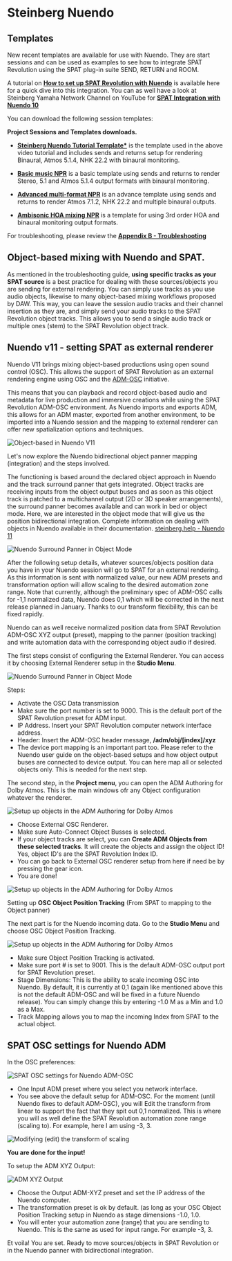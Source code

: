 # Steinberg Nuendo

## Templates

New recent templates are available for use with Nuendo. 
They are start sessions and can be used as examples to see how to integrate SPAT Revolution using the SPAT plug-in suite SEND, RETURN and ROOM.

A tutorial on **[How to set up SPAT Revolution with Nuendo](https://youtu.be/DIE2RiB_i8I)** is available here for a quick dive into this integration. 
You can as well have a look at Steinberg Yamaha Network Channel on YouTube for **[SPAT Integration with Nuendo 10](https://youtu.be/qHCQsidXSbA?list=PL_Dcg2GwhLHnXUC8_X0rrvKmGR3D-BEgT)**

You can download the following session templates:

**Project Sessions and Templates downloads.**

* **[Steinberg Nuendo Tutorial Template*](https://public.3.basecamp.com/p/CsyXhCZjbdBXj8rrrDRSAV5w)** is the template used in the above video tutorial and includes sends and returns setup for rendering Binaural, Atmos 5.1.4, NHK 22.2 with binaural monitoring.


* **[Basic music NPR](https://public.3.basecamp.com/p/yRVeYRi4Co8mRm3FFU4Zhjt6)**  is a basic template using sends and returns to render Stereo, 5.1 and Atmos 5.1.4 output formats with binaural monitoring.


* **[Advanced multi-format NPR](https://public.3.basecamp.com/p/TMikxYY8Z9D1dnkaAgG9uFE8)**  is an advance template using sends and returns to render Atmos 7.1.2, NHK 22.2 and multiple binaural outputs.


* **[Ambisonic HOA mixing NPR](https://public.3.basecamp.com/p/FgvZBZWodG9qUVCGtuXSxCFk)** is a template for using 3rd order HOA and binaural monitoring output formats.


For troubleshooting, please review the **[Appendix B - Troubleshooting](Appendix_B.md)**


## Object-based mixing with Nuendo and SPAT.

As mentioned in the troubleshooting guide, **using specific tracks as your SPAT source** is a best practice for dealing with these sources/objects you are sending for external rendering. 
You can simply use tracks as you use audio objects, likewise to many object-based mixing workflows proposed by DAW. 
This way, you can leave the session audio tracks and their channel insertion as they are, and simply send your audio tracks to the SPAT Revolution object tracks. 
This allows you to send a single audio track or multiple ones (stem) to the SPAT Revolution object track.

<!--
Routing audio 

---
To be completed.

Our tutorial shows SPAT on audio tracks not with objects
---
-->



## Nuendo v11 - setting SPAT as external renderer 

Nuendo V11 brings mixing object-based productions using open sound control (OSC). 
This allows the support of SPAT Revolution as an external rendering engine using OSC and the [ADM-OSC](Ecosystem_ADM_OSC.md) initiative.

This means that you can playback and record object-based audio and metadata for live production and immersive creations while using the SPAT Revolution ADM-OSC environment. 
As Nuendo imports and exports ADM, this allows for an ADM master, exported from another environment, to be imported into a Nuendo session and the mapping to external renderer can offer new spatialization options and techniques. 

![Object-based in Nuendo V11](https://media.githubusercontent.com/media/FLUX-SE/doc_images/main/SpatR/ThirdParty/NuendoADM.png ':size=800')


Let's now explore the Nuendo bidirectional object panner mapping (integration) and the steps involved.

The functioning is based around the declared object approach in Nuendo and the track surround panner that gets integrated. 
Object tracks are receiving inputs from the object output buses and as soon as this object track is patched to a multichannel output (2D or 3D speaker arrangements), the surround panner becomes available and can work in bed or object mode. 
Here, we are interested in the object mode that will give us the position bidirectional integration. 
Complete information on dealing with objects in Nuendo available in their documentation. [steinberg.help - Nuendo 11](https://www.steinberg.help/nuendo-manuals/nuendo/nuendo-11/
)

![Nuendo Surround Panner in Object Mode](https://media.githubusercontent.com/media/FLUX-SE/doc_images/main/SpatR/ThirdParty/NuendoPanner.png ':size=500')


After the following setup details, whatever sources/objects position data you have in your Nuendo session will go to SPAT for an external rendering. 
As this information is sent with normalized value, our new ADM presets and transformation option will allow scaling to the desired automation zone range. 
Note that currently, although the preliminary spec of ADM-OSC calls for -1,1 normalized data, Nuendo does 0,1 which will be corrected in the next release planned in January. Thanks to our transform flexibility, this can be fixed rapidly.

Nuendo can as well receive normalized position data from SPAT Revolution ADM-OSC XYZ output (preset), mapping to the panner (position tracking) and write automation data with the corresponding object audio if desired.

The first steps consist of configuring the External Renderer. 
You can access it by choosing External Renderer setup in the **Studio Menu**.

![Nuendo Surround Panner in Object Mode](https://media.githubusercontent.com/media/FLUX-SE/doc_images/main/SpatR/ThirdParty/NuendoExternalOSCRendererSetup.png ':size=400')

Steps:

* Activate the OSC Data transmission
* Make sure the port number is set to 9000. This is the default port of the SPAT Revolution preset for ADM input.
* IP Address. Insert your SPAT Revolution computer network interface address.
* Header: Insert the ADM-OSC header message, **/adm/obj/[index]/xyz**
* The device port mapping is an important part too. Please refer to the Nuendo user guide on the object-based setups and how object output buses are connected to device output. You can here map all or selected objects only. This is needed for the next step.

The second step, in the **Project menu**, you can open the ADM Authoring for Dolby Atmos. This is the main windows ofr any Object configuration whatever the renderer. 

![Setup up objects in the ADM Authoring for Dolby Atmos](https://media.githubusercontent.com/media/FLUX-SE/doc_images/main/SpatR/ThirdParty/NuendoADMAuthoringEmpty.png ':size=800')

* Choose External OSC Renderer.
* Make sure Auto-Connect Object Busses is selected.
* If your object tracks are select, you can **Create ADM Objects from these selected tracks**. It will create the objects and assign the object ID! Yes, object ID's are the SPAT Revolution Index ID.
* You can go back to External OSC renderer setup from here if need be by pressing the gear icon.
* You are done!

![Setup up objects in the ADM Authoring for Dolby Atmos](https://media.githubusercontent.com/media/FLUX-SE/doc_images/main/SpatR/ThirdParty/NuendoADMAuthoringObjects.png ':size=800')

Setting up **OSC Object Position Tracking** (From SPAT to mapping to the Object panner)

The next part is for the Nuendo incoming data. 
Go to the **Studio Menu** and choose OSC Object Position Tracking.

![Setup up objects in the ADM Authoring for Dolby Atmos](https://media.githubusercontent.com/media/FLUX-SE/doc_images/main/SpatR/ThirdParty/NuendoOSCObjectPositionTracking.png ':size=400')

* Make sure Object Position Tracking is activated.
* Make sure port # is set to 9001. This is the default ADM-OSC output port for SPAT Revolution preset.
* Stage Dimensions: This is the ability to scale incoming OSC into Nuendo. By default, it is currently at 0,1 (again like mentioned above this is not the default ADM-OSC and will be fixed in a future Nuendo release). You can simply change this by entering -1.0 M as a Min and 1.0 as a Max.
* Track Mapping allows you to map the incoming Index from SPAT to the actual object.

## SPAT OSC settings for Nuendo ADM

In the OSC preferences:

![SPAT OSC settings for Nuendo ADM-OSC](https://media.githubusercontent.com/media/FLUX-SE/doc_images/main/SpatR/Preference/OSCConnectionsADM.png ':size=600')

<!-- TODO: update the image -->

* One Input ADM preset where you select you network interface.
* You see above the default setup for ADM-OSC. For the moment (until Nuendo fixes to default ADM-OSC), you will Edit the transform from linear to support the fact that they spit out 0,1 normalized. This is where you will as well define the SPAT Revolution automation zone range (scaling to). For example, here I am using -3, 3.

![Modifying (edit) the transform of scaling](https://media.githubusercontent.com/media/FLUX-SE/doc_images/main/SpatR/Preference/OSCTransformPresetsADM.png ':size=300')

**You are done for the input!**


To setup the ADM XYZ Output:

![ADM XYZ Output](https://media.githubusercontent.com/media/FLUX-SE/doc_images/main/SpatR/Preference/OSCConnectionsADMOutputXYZ.png ':size=600')

* Choose the Output ADM-XYZ preset and set the IP address of the Nuendo computer.
* The transformation preset is ok by default. (as long as your OSC Object Position Tracking setup in Nuendo as stage dimensions -1.0, 1.0. 
* You will enter your automation zone (range) that you are sending to Nuendo. This is the same as used for input range. For example -3, 3.


Et voila! You are set. 
Ready to move sources/objects in SPAT Revolution or in the Nuendo panner with bidirectional integration.
